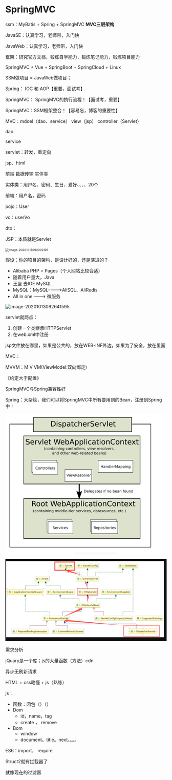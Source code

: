 # SpringMVC

ssm：MyBatis + Spring + SpringMVC    **MVC三层架构**



JavaSE：认真学习，老师带，入门快

JavaWeb：认真学习，老师带，入门快

框架：研究官方文档，锻炼自学能力，锻炼笔记能力，锻炼项目能力



SpringMVC + Vue + SpringBoot + SpringCloud + Linux



SSM做项目 = JavaWeb做项目；



Spring： IOC 和 AOP【重要，面试考】



SpringMVC： SpringMVC的执行流程！【面试考，重要】

SpringMVC：SSM框架整合！【容易忘，博客的重要性】



MVC：mdoel（dao、service）	view（jsp）	controller（Servlet）



dao

service

servlet：转发，重定向

jsp、html



前端	数据传输	实体类

实体类：用户名、密码、生日、爱好、、、、20个

前端：用户名，密码



pojo：User

vo：userVo

dto：



JSP：本质就是Servlet

<img src="SpringMVC-learning.assets/image-20201013092002197.png" alt="image-20201013092002197" style="zoom:67%;" />

假设：你的项目的架构，是设计好的，还是演进的？

- Alibaba	PHP = Pages（个人网站比较合适）
- 随着用户量大，Java
- 王坚 去IOE   MySQL
- MySQL：MySQL---->AliSQL、AliRedis
- All in one ---> 微服务





![image-20201013092641595](SpringMVC-learning.assets/image-20201013092641595.png)





servlet就两点：

1. 创建一个类继承HTTPServlet
2. 在web.xml中注册

jsp文件放在哪里，如果是公共的，放在WEB-INF外边，如果为了安全，放在里面





MVC：

MVVM：M	V	VM(ViewModel:双向绑定)



《约定大于配置》

SpringMVC与Spring兼容性好

Spring：大杂烩，我们可以将SpringMVC中所有要用到的Bean，注册到Spring中！

<img src="SpringMVC-learning.assets/image-20201013212830185.png" alt="image-20201013212830185" style="zoom:67%;" />



![image-20201013213402995](SpringMVC-learning.assets/image-20201013213402995.png)





需求分析



jQuary是一个库；js的大量函数（方法）cdn



异步无刷新请求



HTML + css略懂 + js（熟练）

js：

- 函数：闭包（）（）
- Dom
  - id，name，tag
  - create ， remove
- Bom
  - window
  - document。title。next。。。。

ES6：import， require





Struct2就有拦截器了

就像现在的过滤器